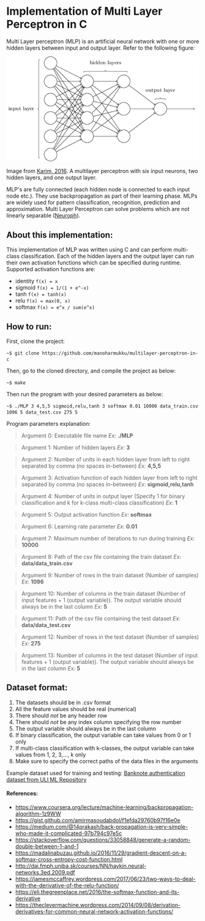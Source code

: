 # Implementation of Multi Layer Perceptron in C

Multi Layer perceptron (MLP) is an artificial neural network with one or more hidden layers between input and output layer. Refer to the following figure:

![MLP Network with one input layer, two hidden layers and an output layer](/figures/mlp-network.png)

Image from [Karim, 2016](https://dzone.com/articles/deep-learning-via-multilayer-perceptron-classifier). A multilayer perceptron with six input neurons, two hidden layers, and one output layer.

MLP's are fully connected (each hidden node is connected to each input node etc.). They use backpropagation as part of their learning phase. MLPs are widely used for pattern classification, recognition, prediction and approximation. Multi Layer Perceptron can solve problems which are not linearly separable ([Neuroph](http://neuroph.sourceforge.net/tutorials/MultiLayerPerceptron.html)).

## About this implementation:

This implementation of MLP was written using C and can perform multi-class classification. Each of the hidden layers and the output layer can run their own activation functions which can be specified during runtime. Supported activation functions are:

- identity ```f(x) = x```
- sigmoid ```f(x) = 1/(1 + e^-x)```
- tanh ```f(x) = tanh(x)```
- relu ```f(x) = max(0, x)```
- softmax ```f(x) = e^x / sum(e^x)```

## How to run:

First, clone the project:

```
~$ git clone https://github.com/manoharmukku/multilayer-perceptron-in-c
```

Then, go to the cloned directory, and compile the project as below:

```
~$ make
```


Then run the program with your desired parameters as below:

```
~$ ./MLP 3 4,5,5 sigmoid,relu,tanh 3 softmax 0.01 10000 data_train.csv 1096 5 data_test.csv 275 5
```

Program parameters explanation:

> Argument 0: Executable file name _Ex:_ __./MLP__

> Argument 1: Number of hidden layers _Ex:_ __3__

> Argument 2: Number of units in each hidden layer from left to right separated by comma (no spaces in-between) _Ex:_ __4,5,5__

> Argument 3: Activation function of each hidden layer from left to right separated by comma (no spaces in-between) _Ex:_ __sigmoid,relu,tanh__

> Argument 4: Number of units in output layer (Specify 1 for binary classification and k for k-class multi-class classification) _Ex:_ __1__

> Argument 5: Output activation function _Ex:_ __softmax__

> Argument 6: Learning rate parameter _Ex:_ __0.01__

> Argument 7: Maximum number of iterations to run during training _Ex:_ __10000__

> Argument 8: Path of the csv file containing the train dataset _Ex:_ __data/data_train.csv__

> Argument 9: Number of rows in the train dataset (Number of samples) _Ex:_ __1096__

> Argument 10: Number of columns in the train dataset (Number of input features + 1 (output variable)). The output variable should always be in the last column _Ex:_ __5__

> Argument 11: Path of the csv file containing the test dataset _Ex:_ __data/data_test.csv__

> Argument 12: Number of rows in the test dataset (Number of samples) _Ex:_ __275__

> Argument 13: Number of columns in the test dataset (Number of input features + 1 (output variable)). The output variable should always be in the last column _Ex:_ __5__

## Dataset format:

1. The datasets should be in .csv format
1. All the feature values should be real (numerical)
1. There should _not_ be any header row
1. There should _not_ be any index column specifying the row number
1. The output variable should always be in the last column
1. If binary classification, the output variable can take values from 0 or 1 only
1. If multi-class classification with k-classes, the output variable can take values from 1, 2, 3,..., k only
1. Make sure to specify the correct paths of the data files in the arguments

Example dataset used for training and testing: [Banknote authentication dataset from ULI ML Repository](https://archive.ics.uci.edu/ml/datasets/banknote+authentication)

#### References:

* https://www.coursera.org/lecture/machine-learning/backpropagation-algorithm-1z9WW
* https://gist.github.com/amirmasoudabdol/f1efda29760b97f16e0e
* https://medium.com/@14prakash/back-propagation-is-very-simple-who-made-it-complicated-97b794c97e5c
* https://stackoverflow.com/questions/33058848/generate-a-random-double-between-1-and-1
* https://madalinabuzau.github.io/2016/11/29/gradient-descent-on-a-softmax-cross-entropy-cost-function.html
* http://dai.fmph.uniba.sk/courses/NN/haykin.neural-networks.3ed.2009.pdf
* https://jamesmccaffrey.wordpress.com/2017/06/23/two-ways-to-deal-with-the-derivative-of-the-relu-function/
* https://eli.thegreenplace.net/2016/the-softmax-function-and-its-derivative
* https://theclevermachine.wordpress.com/2014/09/08/derivation-derivatives-for-common-neural-network-activation-functions/
